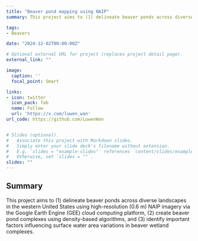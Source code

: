 ```yaml
---
title: "Beaver pond mapping using NAIP"
summary: This project aims to (1) delineate beaver ponds across diverse landscapes in the western United States using high-resolution imagery, (2) create beaver pond complexes using density-based algorithms, and (3) identify important factors influencing surface water area variations in beaver wetland complexes. 

tags:
- Beavers

date: "2024-12-02T00:00:00Z"

# Optional external URL for project (replaces project detail page).
external_link: ""

image:
  caption: ''
  focal_point: Smart

links:
- icon: twitter
  icon_pack: fab
  name: Follow
  url: 'https://x.com/luwen_wan'
url_code: https://github.com/LuwenWan


# Slides (optional).
#   Associate this project with Markdown slides.
#   Simply enter your slide deck's filename without extension.
#   E.g. `slides = "example-slides"` references `content/slides/example-slides.md`.
#   Otherwise, set `slides = ""`.
slides: ""
---
```


## Summary
This project aims to (1) delineate beaver ponds across diverse landscapes in the western United States using high-resolution (0.6 m) NAIP imagery via the Google Earth Engine (GEE) cloud computing platform, (2) create beaver pond complexes using density-based algorithms, and (3) identify important factors influencing surface water area variations in beaver wetland complexes. 


